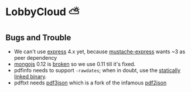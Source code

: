 # LobbyCloud ⛅

## Bugs and Trouble

* We can't use [express](https://github.com/visionmedia/express) 4.x yet, because [mustache-express](https://github.com/bryanburgers/node-mustache-express/) wants ~3 as peer dependency
* [mongojs](https://github.com/mafintosh/mongojs/) 0.12 is [broken](https://github.com/mafintosh/mongojs/issues/135) so we use 0.11 till it's fixed.
* pdfinfo needs to support `-rawdates`; when in doubt, use the [statically linked binary](http://www.foolabs.com/xpdf/download.html).
* pdftxt needs [pdf3json](https://github.com/yetzt/pdf3json/) which is a fork of the infamous [pdf2json](https://code.google.com/p/pdf2json/)
